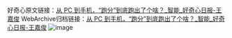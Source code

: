 好奇心原文链接：[从 PC 到手机，“跑分”到底跑出了个啥？_智能_好奇心日报-王嘉俊](https://www.qdaily.com/articles/3239.html)
WebArchive归档链接：[从 PC 到手机，“跑分”到底跑出了个啥？_智能_好奇心日报-王嘉俊](http://web.archive.org/web/20190623151717/https://www.qdaily.com/articles/3239.html)
![image](http://ww3.sinaimg.cn/large/007d5XDply1g3v6wuyc42j30u03fynpd)